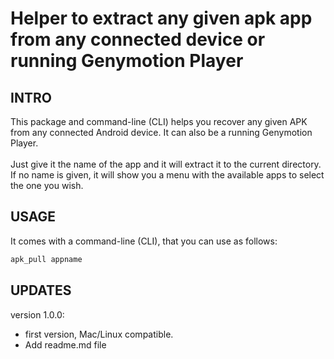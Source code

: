 Helper to extract any given apk app from any connected device or running Genymotion Player
==============================
## INTRO

This package and command-line (CLI) helps you recover any given APK from any connected Android device. It can also be a running Genymotion Player.<br/><br/>
Just give it the name of the app and it will extract it to the current directory. If no name is given, it will show you a menu with the available apps to select the one you wish. 

## USAGE
It comes with a command-line (CLI), that you can use as follows:  

```javascript
apk_pull appname
```

## UPDATES

version 1.0.0: 
- first version, Mac/Linux compatible.
- Add readme.md file